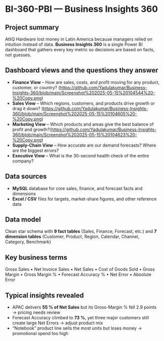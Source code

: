 # BI-360-PBI — Business Insights 360

## Project summary
AtliQ Hardware lost money in Latin America because managers relied on intuition instead of data. **Business Insights 360** is a single Power BI dashboard that gathers every key metric so decisions are based on facts, not guesses.

## Dashboard views and the questions they answer
- **Finance View** – How are sales, costs, and profit moving for any product, customer, or country? (https://github.com/Yadulakumar/Business-Insights-360/blob/main/Screenshot%202025-05-15%20104544%20-%20Copy.png)
- **Sales View** – Which regions, customers, and products drive growth or drag it down? (https://github.com/Yadulakumar/Business-Insights-360/blob/main/Screenshot%202025-05-15%20104605%20-%20Copy.png)
- **Marketing View** – Which products and areas give the best balance of profit and growth?(https://github.com/Yadulakumar/Business-Insights-360/blob/main/Screenshot%202025-05-15%20104623%20-%20Copy.png) 
- **Supply-Chain View** – How accurate are our demand forecasts? Where are the biggest errors?  
- **Executive View** – What is the 30-second health check of the entire company?

## Data sources
- **MySQL** database for core sales, finance, and forecast facts and dimensions  
- **Excel / CSV** files for targets, market-share figures, and other reference data

## Data model
Clean star schema with **9 fact tables** (Sales, Finance, Forecast, etc.) and **7 dimension tables** (Customer, Product, Region, Calendar, Channel, Category, Benchmark)

## Key business terms
Gross Sales • Net Invoice Sales • Net Sales • Cost of Goods Sold • Gross Margin • Gross Margin % • Forecast Accuracy % • Net Error • Absolute Error

## Typical insights revealed
- APAC delivers **55 % of Net Sales** but its Gross-Margin % fell 2.9 points → pricing needs review  
- Forecast Accuracy climbed to **73 %**, yet three major customers still create large Net Errors → adjust product mix  
- “Notebook” product line sells the most units but loses money → promotional spend too high
